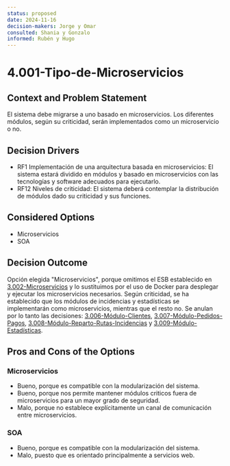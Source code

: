 ```yaml
---
status: proposed
date: 2024-11-16
decision-makers: Jorge y Omar 
consulted: Shania y Gonzalo
informed: Rubén y Hugo
---
```


# 4.001-Tipo-de-Microservicios

## Context and Problem Statement

El sistema debe migrarse a uno basado en microservicios. Los diferentes módulos, según su criticidad, serán implementados como un microservicio o no.

## Decision Drivers

* RF1 Implementación de una arquitectura basada en microservicios: El sistema estará dividido en módulos y basado en microservicios con las tecnologías y software adecuados para ejecutarlo.
* RF12 Niveles de criticidad: El sistema deberá contemplar la distribución de módulos dado su criticidad y sus funciones.

## Considered Options

* Microservicios
* SOA

## Decision Outcome

Opción elegida "Microservicios", porque omitimos el ESB establecido en [3.002-Microservicios](<../../../Semana 3\docs\decisions\3.002-Microservicios.md>) y lo sustituimos por el uso de Docker para desplegar y ejecutar los microservicios necesarios. Según criticidad, se ha establecido que los módulos de incidencias y estadísticas se implementarán como microservicios, mientras que el resto no. Se anulan por lo tanto las decisiones: [3.006-Módulo-Clientes](<../../../Semana 3\docs\decisions\3.006-Módulo-Clientes.md>), [3.007-Módulo-Pedidos-Pagos](<../../../Semana 3\docs\decisions\3.007-Módulo-Pedidos-Pagos.md>), [3.008-Módulo-Reparto-Rutas-Incidencias](<../../../Semana 3\docs\decisions\3.008-Módulo-Reparto-Rutas-Incidencias.md>) y [3.009-Módulo-Estadísticas](<../../../Semana 3\docs\decisions\3.009-Módulo-Estadísticas.md>).

## Pros and Cons of the Options

### Microservicios

* Bueno, porque es compatible con la modularización del sistema.
* Bueno, porque nos permite mantener módulos criticos fuera de microservicios para un mayor grado de seguridad.
* Malo, porque no establece explícitamente un canal de comunicación entre microservicios.

### SOA

* Bueno, porque es compatible con la modularización del sistema.
* Malo, puesto que es orientado principalmente a servicios web.
